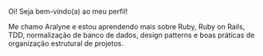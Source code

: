 Oi! Seja bem-vindo(a) ao meu perfil!

Me chamo Aralyne e estou aprendendo mais sobre Ruby, Ruby on Rails, TDD, normalização de banco de dados, design patterns e boas práticas de organização estrutural de projetos. 

<!--
**aralyne/aralyne** is a ✨ _special_ ✨ repository because its `README.md` (this file) appears on your GitHub profile.

Here are some ideas to get you started:

- 🔭 I’m currently working on ...
- 🌱 I’m currently learning ...
- 👯 I’m looking to collaborate on ...
- 🤔 I’m looking for help with ...
- 💬 Ask me about ...
- 📫 How to reach me: ...
- 😄 Pronouns: ...
- ⚡ Fun fact: ...
-->
